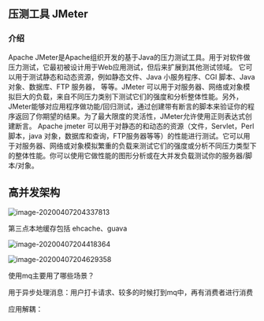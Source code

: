 ## 压测工具 JMeter

### 介绍

Apache JMeter是Apache组织开发的基于Java的压力测试工具。用于对软件做压力测试，它最初被设计用于Web应用测试，但后来扩展到其他测试领域。 它可以用于测试静态和动态资源，例如静态文件、Java 小服务程序、CGI 脚本、Java 对象、数据库、FTP 服务器， 等等。JMeter 可以用于对服务器、网络或对象模拟巨大的负载，来自不同压力类别下测试它们的强度和分析整体性能。另外，JMeter能够对应用程序做功能/回归测试，通过创建带有断言的脚本来验证你的程序返回了你期望的结果。为了最大限度的灵活性，JMeter允许使用正则表达式创建断言。
Apache jmeter 可以用于对静态的和动态的资源（文件，Servlet，Perl脚本，java 对象，数据库和查询，FTP服务器等等）的性能进行测试。它可以用于对服务器、网络或对象模拟繁重的负载来测试它们的强度或分析不同压力类型下的整体性能。你可以使用它做性能的图形分析或在大并发负载测试你的服务器/脚本/对象。



## 高并发架构

![image-20200407204337813](C:\Users\YMXD\AppData\Roaming\Typora\typora-user-images\image-20200407204337813.png)

第三点本地缓存包括 ehcache、guava



![image-20200407204418364](C:\Users\YMXD\AppData\Roaming\Typora\typora-user-images\image-20200407204418364.png)



![image-20200407204629358](C:\Users\YMXD\AppData\Roaming\Typora\typora-user-images\image-20200407204629358.png)

使用mq主要用了哪些场景？

用于异步处理消息：用户打卡请求、较多的时候打到mq中，再有消费者进行消费

应用解耦：





